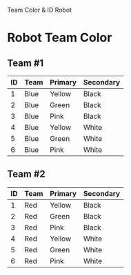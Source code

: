 Team Color & ID Robot

# Robot Team Color #

## Team #1 ##
|ID | Team | Primary | Secondary |
|:--|:-----|:--------|:----------|
| 1 | Blue | Yellow  | Black     |
| 2 | Blue | Green   | Black     |
| 3 | Blue | Pink    | Black     |
| 4 | Blue | Yellow  | White     |
| 5 | Blue | Green   | White     |
| 6 | Blue | Pink    | White     |

## Team #2 ##
|ID | Team | Primary | Secondary |
|:--|:-----|:--------|:----------|
| 1 | Red  | Yellow  | Black     |
| 2 | Red  | Green   | Black     |
| 3 | Red  | Pink    | Black     |
| 4 | Red  | Yellow  | White     |
| 5 | Red  | Green   | White     |
| 6 | Red  | Pink    | White     |